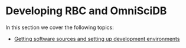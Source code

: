 # Developing RBC and OmniSciDB

In this section we cover the following topics:

* [Getting software sources and setting up development environments](for-developers.md)



